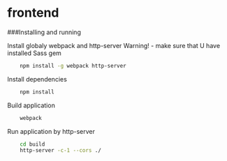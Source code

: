 # frontend

###Installing and running

Install globaly webpack and http-server 
Warning! - make sure that U have installed Sass gem

```sh
    npm install -g webpack http-server
```

Install dependencies
```sh
    npm install
```

Build application
```sh
    webpack
```

Run application by http-server 
```sh
    cd build
    http-server -c-1 --cors ./
```

